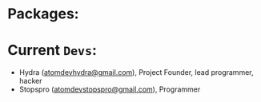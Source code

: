 # Packages:

# Current `Devs`:
 - Hydra (atomdevhydra@gmail.com), Project Founder, lead programmer, hacker
 - Stopspro (atomdevstopspro@gmail.com), Programmer
